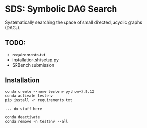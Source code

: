 # SDS: Symbolic DAG Search
Systematically searching the space of small directed, acyclic graphs (DAGs).


## TODO:

- requirements.txt
- installation.sh/setup.py
- SRBench submission

## Installation

```
conda create --name testenv python=3.9.12
conda activate testenv
pip install -r requirements.txt

... do stuff here

conda deactivate
conda remove -n testenv --all
```